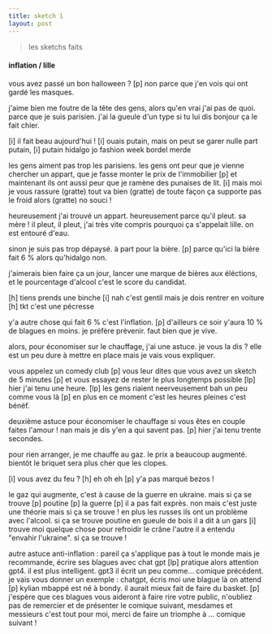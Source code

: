 ```yaml
---
title: sketch 1
layout: post
---
```


> les sketchs faits

#### inflation / lille

vous avez passé un bon halloween ?
[p]
non parce que j'en vois qui ont gardé les masques.

j'aime bien me foutre de la tête des gens,
alors qu'en vrai j'ai pas de quoi.
parce que je suis parisien.
j'ai la gueule d'un type si tu lui dis bonjour ça le fait chier.

[i] il fait beau aujourd'hui !
[i] ouais putain, mais on peut se garer nulle part putain, 
[i] putain hidalgo jo fashion week bordel merde

les gens aiment pas trop les parisiens.
les gens ont peur que je vienne chercher un appart,
que je fasse monter le prix de l'immobilier
[p]
et maintenant ils ont aussi peur que je ramène des punaises de lit.
[i]
mais moi je vous rassure (gratte)
tout va bien (gratte)
de toute façon ça supporte pas le froid alors (gratte)
no souci !

heureusement j'ai trouvé un appart.
heureusement parce qu'il pleut.
sa mère !
il pleut, il pleut,
j'ai très vite compris pourquoi ça s'appelait lille.
on est entouré d'eau.

sinon je suis pas trop dépaysé.
à part pour la bière. [p]
parce qu'ici la bière fait 6 %
alors qu'hidalgo non.

j'aimerais bien faire ça un jour,
lancer une marque de bières aux éléctions,
et le pourcentage d'alcool c'est le score du candidat.

[h] tiens prends une binche
[i] nah c'est gentil mais je dois rentrer en voiture
[h] tkt c'est une pécresse

y'a autre chose qui fait 6 % c'est l'inflation.
[p]
d'ailleurs ce soir y'aura 10 % de blagues en moins.
je préfère prévenir.
faut bien que je vive.

alors, pour économiser sur le chauffage,
j'ai une astuce.
je vous la dis ?
elle est un peu dure à mettre en place
mais je vais vous expliquer.

vous appelez un comedy club [p]
vous leur dites que vous avez un sketch de 5 minutes [p]
et vous essayez de rester le plus longtemps possible
[lp]
hier j'ai tenu une heure.
[lp]
les gens riaient neerveusement bah un peu comme vous là
[p]
en plus en ce moment c'est les heures pleines
c'est bénéf.

deuxième astuce pour économiser le chauffage
si vous êtes en couple
faites l'amour !
nan mais je dis y'en a qui savent pas.
[p]
hier j'ai tenu trente secondes.

pour rien arranger, je me chauffe au gaz.
le prix a beaucoup augmenté.
bientôt le briquet sera plus cher que les clopes.

[i] vous avez du feu ?
[h] eh oh eh [p] y'a pas marqué bezos !

le gaz qui augmente, c'est à cause de la guerre en ukraine.
mais si ça se trouve [p] poutine [p] la guerre [p]
il a pas fait exprès.
non mais c'est juste une théorie 
mais si ça se trouve !
en plus les russes ils ont un problème avec l'alcool.
si ça se trouve poutine en gueule de bois il a dit à un gars
[i] trouve moi quelque chose pour refroidir le crâne
l'autre il a entendu "envahir l'ukraine".
si ça se trouve !

autre astuce anti-inflation :
pareil ça s'applique pas à tout le monde mais je recommande,
écrire ses blagues avec chat gpt
[lp]
pratique
alors attention gpt4.
il est plus intelligent.
gpt3 il écrit un peu comme... comique précédent.
je vais vous donner un exemple :
chatgpt, écris moi une blague
là on attend [p]
kylian mbappé est né à bondy.
il aurait mieux fait de faire du basket.
[p]
j'espère que ces blagues vous aideront à faire rire votre public,
n'oubliez pas de remercier et de présenter le comique suivant,
mesdames et messieurs c'est tout pour moi,
merci de faire un triomphe à ... comique suivant !
